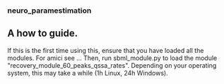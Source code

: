 ### neuro_paramestimation
## A how to guide.
If this is the first time using this, ensure that you have loaded all the modules. For amici see ...
Then, run sbml_module.py to load the module "recovery_module_60_peaks_qssa_rates". Depending on your operating system, this may take a while (1h Linux, 24h Windows).

